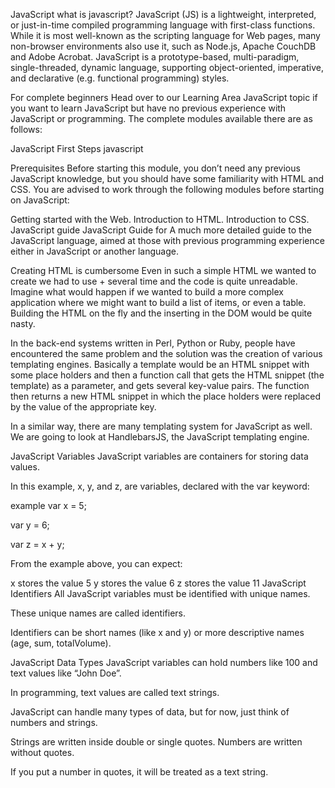JavaScript
what is javascript?
JavaScript (JS) is a lightweight, interpreted, or just-in-time compiled programming language with first-class functions. While it is most well-known as the scripting language for Web pages, many non-browser environments also use it, such as Node.js, Apache CouchDB and Adobe Acrobat. JavaScript is a prototype-based, multi-paradigm, single-threaded, dynamic language, supporting object-oriented, imperative, and declarative (e.g. functional programming) styles.

For complete beginners
Head over to our Learning Area JavaScript topic if you want to learn JavaScript but have no previous experience with JavaScript or programming. The complete modules available there are as follows:

JavaScript First Steps
javascript

Prerequisites
Before starting this module, you don’t need any previous JavaScript knowledge, but you should have some familiarity with HTML and CSS. You are advised to work through the following modules before starting on JavaScript:

Getting started with the Web.
Introduction to HTML.
Introduction to CSS.
JavaScript guide
JavaScript Guide for A much more detailed guide to the JavaScript language, aimed at those with previous programming experience either in JavaScript or another language.

Creating HTML is cumbersome
Even in such a simple HTML we wanted to create we had to use + several time and the code is quite unreadable. Imagine what would happen if we wanted to build a more complex application where we might want to build a list of items, or even a table. Building the HTML on the fly and the inserting in the DOM would be quite nasty.

In the back-end systems written in Perl, Python or Ruby, people have encountered the same problem and the solution was the creation of various templating engines. Basically a template would be an HTML snippet with some place holders and then a function call that gets the HTML snippet (the template) as a parameter, and gets several key-value pairs. The function then returns a new HTML snippet in which the place holders were replaced by the value of the appropriate key.

In a similar way, there are many templating system for JavaScript as well. We are going to look at HandlebarsJS, the JavaScript templating engine.

JavaScript Variables
JavaScript variables are containers for storing data values.

In this example, x, y, and z, are variables, declared with the var keyword:

example
var x = 5;

var y = 6;

var z = x + y;

From the example above, you can expect:

x stores the value 5
y stores the value 6
z stores the value 11
JavaScript Identifiers
All JavaScript variables must be identified with unique names.

These unique names are called identifiers.

Identifiers can be short names (like x and y) or more descriptive names (age, sum, totalVolume).

JavaScript Data Types
JavaScript variables can hold numbers like 100 and text values like “John Doe”.

In programming, text values are called text strings.

JavaScript can handle many types of data, but for now, just think of numbers and strings.

Strings are written inside double or single quotes. Numbers are written without quotes.

If you put a number in quotes, it will be treated as a text string.